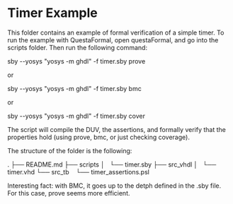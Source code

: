 Timer Example
=============

This folder contains an example of formal verification of a simple timer.
To run the example with QuestaFormal, open questaFormal, and go into the
scripts folder. Then run the following command:

sby --yosys "yosys -m ghdl" -f timer.sby prove

or

sby --yosys "yosys -m ghdl" -f timer.sby bmc

or

sby --yosys "yosys -m ghdl" -f timer.sby cover


The script will compile the DUV, the assertions, and
formally verify that the properties hold (using prove, bmc, or just checking coverage).

The structure of the folder is the following:

.
├── README.md
├── scripts
│   └── timer.sby
├── src_vhdl
│   └── timer.vhd
└── src_tb
    └── timer_assertions.psl


Interesting fact: with BMC, it goes up to the detph defined in the .sby file. For this case,
prove seems more efficient.